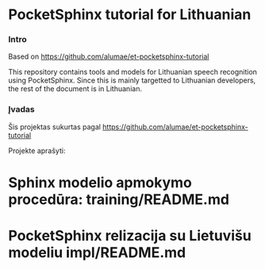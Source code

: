 PocketSphinx tutorial for Lithuanian
=================================

### Intro

Based on https://github.com/alumae/et-pocketsphinx-tutorial

This repository contains tools and models for Lithuanian speech recognition using PocketSphinx.
Since this is mainly targetted to Lithuanian developers, the rest of the document is in Lithuanian.


### Įvadas

Šis projektas sukurtas pagal https://github.com/alumae/et-pocketsphinx-tutorial

Projekte aprašyti:
 # Sphinx modelio apmokymo procedūra: training/README.md
 # PocketSphinx relizacija su Lietuvišu modeliu impl/README.md

